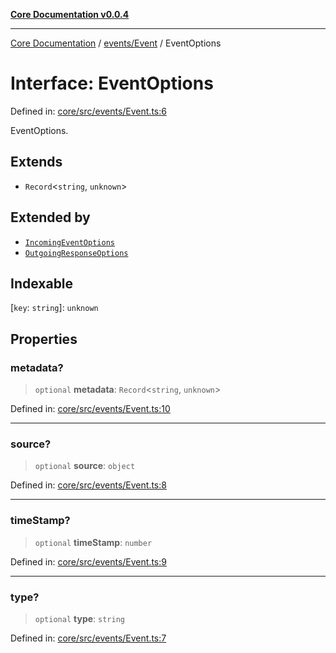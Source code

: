 [**Core Documentation v0.0.4**](../../../README.md)

***

[Core Documentation](../../../modules.md) / [events/Event](../README.md) / EventOptions

# Interface: EventOptions

Defined in: [core/src/events/Event.ts:6](https://github.com/stonemjs/core/blob/2adc2da4c7e3b5a9f593c198ba7e8ad639651777/src/events/Event.ts#L6)

EventOptions.

## Extends

- `Record`\<`string`, `unknown`\>

## Extended by

- [`IncomingEventOptions`](../../IncomingEvent/interfaces/IncomingEventOptions.md)
- [`OutgoingResponseOptions`](../../OutgoingResponse/interfaces/OutgoingResponseOptions.md)

## Indexable

\[`key`: `string`\]: `unknown`

## Properties

### metadata?

> `optional` **metadata**: `Record`\<`string`, `unknown`\>

Defined in: [core/src/events/Event.ts:10](https://github.com/stonemjs/core/blob/2adc2da4c7e3b5a9f593c198ba7e8ad639651777/src/events/Event.ts#L10)

***

### source?

> `optional` **source**: `object`

Defined in: [core/src/events/Event.ts:8](https://github.com/stonemjs/core/blob/2adc2da4c7e3b5a9f593c198ba7e8ad639651777/src/events/Event.ts#L8)

***

### timeStamp?

> `optional` **timeStamp**: `number`

Defined in: [core/src/events/Event.ts:9](https://github.com/stonemjs/core/blob/2adc2da4c7e3b5a9f593c198ba7e8ad639651777/src/events/Event.ts#L9)

***

### type?

> `optional` **type**: `string`

Defined in: [core/src/events/Event.ts:7](https://github.com/stonemjs/core/blob/2adc2da4c7e3b5a9f593c198ba7e8ad639651777/src/events/Event.ts#L7)
